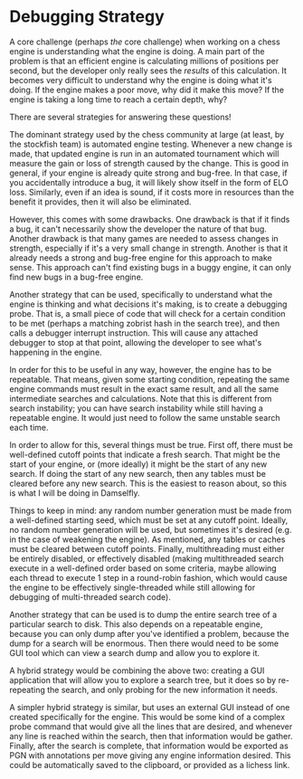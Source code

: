 # Debugging Strategy

A core challenge (perhaps _the_ core challenge) when working on a chess engine is understanding what the engine is doing.
A main part of the problem is that an efficient engine is calculating millions of positions per second, but the developer only really sees
the _results_ of this calculation. It becomes very difficult to understand why the engine is doing what it's doing.
If the engine makes a poor move, why did it make this move? If the engine is taking a long time to reach a certain depth, why?

There are several strategies for answering these questions!

The dominant strategy used by the chess community at large (at least, by the stockfish team) is automated engine testing. Whenever a new change
is made, that updated engine is run in an automated tournament which will measure the gain or loss of strength caused by the change. This is good
in general, if your engine is already quite strong and bug-free. In that case, if you accidentally introduce a bug, it will likely show itself in the
form of ELO loss. Similarly, even if an idea is sound, if it costs more in resources than the benefit it provides, then it will also be eliminated.

However, this comes with some drawbacks. One drawback is that if it finds a bug, it can't necessarily show the developer the nature of that bug.
Another drawback is that many games are needed to assess changes in strength, especially if it's a very small change in strength.
Another is that it already needs a strong and bug-free engine for this approach to make sense. This approach can't find existing bugs
in a buggy engine, it can only find new bugs in a bug-free engine.

Another strategy that can be used, specifically to understand what the engine is thinking and what decisions it's making, is to create a debugging probe.
That is, a small piece of code that will check for a certain condition to be met (perhaps a matching zobrist hash in the search tree), and then calls a debugger
interrupt instruction. This will cause any attached debugger to stop at that point, allowing the developer to see what's happening in the engine.

In order for this to be useful in any way, however, the engine has to be repeatable. That means, given some starting condition, repeating the same engine commands 
must result in the exact same result, and all the same intermediate searches and calculations. Note that this is different from search instability; you can have
search instability while still having a repeatable engine. It would just need to follow the same unstable search each time.

In order to allow for this, several things must be true. First off, there must be well-defined cutoff points that indicate a fresh search. That might be the start of your engine,
or (more ideally) it might be the start of any new search. If doing the start of any new search, then any tables must be cleared before any new search.
This is the easiest to reason about, so this is what I will be doing in Damselfly.

Things to keep in mind: any random number generation must be made from a well-defined starting seed, which must be set at any cutoff point.
Ideally, no random number generation will be used, but sometimes it's desired (e.g. in the case of weakening the engine). As mentioned, any tables
or caches must be cleared between cutoff points. Finally, multithreading must either be entirely disabled, or effectively disabled (making multithreaded
search execute in a well-defined order based on some criteria, maybe allowing each thread to execute 1 step in a round-robin fashion, which would cause
the engine to be effectively single-threaded while still allowing for debugging of multi-threaded search code).

Another strategy that can be used is to dump the entire search tree of a particular search to disk. This also depends on a repeatable engine, because you 
can only dump after you've identified a problem, because the dump for a search will be enormous. Then there would need to be some GUI tool which can view a search dump
and allow you to explore it.

A hybrid strategy would be combining the above two: creating a GUI application that will allow you to explore a search tree, but it does so by re-repeating the search,
and only probing for the new information it needs.

A simpler hybrid strategy is similar, but uses an external GUI instead of one created specifically for the engine. This would be some kind of a complex probe command that
would give all the lines that are desired, and whenever any line is reached within the search, then that information would be gather. Finally, after the search is complete, that
information would be exported as PGN with annotations per move giving any engine information desired. This could be automatically saved to the clipboard, or provided as a lichess link.